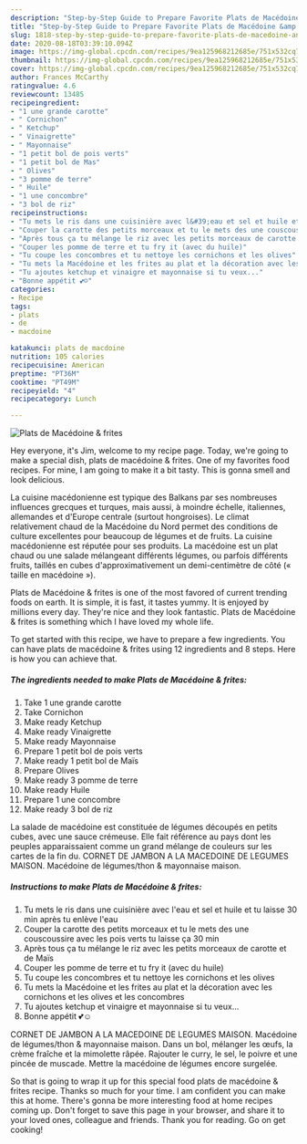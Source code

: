 ```yaml
---
description: "Step-by-Step Guide to Prepare Favorite Plats de Macédoine &amp;amp; frites"
title: "Step-by-Step Guide to Prepare Favorite Plats de Macédoine &amp;amp; frites"
slug: 1818-step-by-step-guide-to-prepare-favorite-plats-de-macedoine-and-amp-frites
date: 2020-08-18T03:39:10.094Z
image: https://img-global.cpcdn.com/recipes/9ea125968212685e/751x532cq70/plats-de-macedoine-frites-photo-principale-de-la-recette.jpg
thumbnail: https://img-global.cpcdn.com/recipes/9ea125968212685e/751x532cq70/plats-de-macedoine-frites-photo-principale-de-la-recette.jpg
cover: https://img-global.cpcdn.com/recipes/9ea125968212685e/751x532cq70/plats-de-macedoine-frites-photo-principale-de-la-recette.jpg
author: Frances McCarthy
ratingvalue: 4.6
reviewcount: 13485
recipeingredient:
- "1 une grande carotte"
- " Cornichon"
- " Ketchup"
- " Vinaigrette"
- " Mayonnaise"
- "1 petit bol de pois verts"
- "1 petit bol de Mas"
- " Olives"
- "3 pomme de terre"
- " Huile"
- "1 une concombre"
- "3 bol de riz"
recipeinstructions:
- "Tu mets le ris dans une cuisinière avec l&#39;eau et sel et huile et tu laisse 30 min après tu enlève l&#39;eau"
- "Couper la carotte des petits morceaux et tu le mets des une couscoussire avec les pois verts tu laisse ça 30 min"
- "Après tous ça tu mélange le riz avec les petits morceaux de carotte et de Maïs"
- "Couper les pomme de terre et tu fry it (avec du huile)"
- "Tu coupe les concombres et tu nettoye les cornichons et les olives"
- "Tu mets la Macédoine et les frites au plat et la décoration avec les cornichons et les olives et les concombres"
- "Tu ajoutes ketchup et vinaigre et mayonnaise si tu veux..."
- "Bonne appétit 💕☺"
categories:
- Recipe
tags:
- plats
- de
- macdoine

katakunci: plats de macdoine 
nutrition: 105 calories
recipecuisine: American
preptime: "PT36M"
cooktime: "PT49M"
recipeyield: "4"
recipecategory: Lunch

---
```



![Plats de Macédoine &amp; frites](https://img-global.cpcdn.com/recipes/9ea125968212685e/751x532cq70/plats-de-macedoine-frites-photo-principale-de-la-recette.jpg)

Hey everyone, it's Jim, welcome to my recipe page. Today, we're going to make a special dish, plats de macédoine &amp; frites. One of my favorites food recipes. For mine, I am going to make it a bit tasty. This is gonna smell and look delicious.

La cuisine macédonienne est typique des Balkans par ses nombreuses influences grecques et turques, mais aussi, à moindre échelle, italiennes, allemandes et d&#39;Europe centrale (surtout hongroises). Le climat relativement chaud de la Macédoine du Nord permet des conditions de culture excellentes pour beaucoup de légumes et de fruits. La cuisine macédonienne est réputée pour ses produits. La macédoine est un plat chaud ou une salade mélangeant différents légumes, ou parfois différents fruits, taillés en cubes d&#39;approximativement un demi-centimètre de côté (« taille en macédoine »).

Plats de Macédoine &amp; frites is one of the most favored of current trending foods on earth. It is simple, it is fast, it tastes yummy. It is enjoyed by millions every day. They're nice and they look fantastic. Plats de Macédoine &amp; frites is something which I have loved my whole life.


To get started with this recipe, we have to prepare a few ingredients. You can have plats de macédoine &amp; frites using 12 ingredients and 8 steps. Here is how you can achieve that.

<!--inarticleads1-->

##### The ingredients needed to make Plats de Macédoine &amp; frites:

1. Take 1 une grande carotte
1. Take  Cornichon
1. Make ready  Ketchup
1. Make ready  Vinaigrette
1. Make ready  Mayonnaise
1. Prepare 1 petit bol de pois verts
1. Make ready 1 petit bol de Maïs
1. Prepare  Olives
1. Make ready 3 pomme de terre
1. Make ready  Huile
1. Prepare 1 une concombre
1. Make ready 3 bol de riz


La salade de macédoine est constituée de légumes découpés en petits cubes, avec une sauce crémeuse. Elle fait référence au pays dont les peuples apparaissaient comme un grand mélange de couleurs sur les cartes de la fin du. CORNET DE JAMBON A LA MACEDOINE DE LEGUMES MAISON. Macédoine de légumes/thon &amp; mayonnaise maison. 

<!--inarticleads2-->

##### Instructions to make Plats de Macédoine &amp; frites:

1. Tu mets le ris dans une cuisinière avec l&#39;eau et sel et huile et tu laisse 30 min après tu enlève l&#39;eau
1. Couper la carotte des petits morceaux et tu le mets des une couscoussire avec les pois verts tu laisse ça 30 min
1. Après tous ça tu mélange le riz avec les petits morceaux de carotte et de Maïs
1. Couper les pomme de terre et tu fry it (avec du huile)
1. Tu coupe les concombres et tu nettoye les cornichons et les olives
1. Tu mets la Macédoine et les frites au plat et la décoration avec les cornichons et les olives et les concombres
1. Tu ajoutes ketchup et vinaigre et mayonnaise si tu veux...
1. Bonne appétit 💕☺


CORNET DE JAMBON A LA MACEDOINE DE LEGUMES MAISON. Macédoine de légumes/thon &amp; mayonnaise maison. Dans un bol, mélanger les œufs, la crème fraîche et la mimolette râpée. Rajouter le curry, le sel, le poivre et une pincée de muscade. Mettre la macédoine de légumes encore surgelée. 

So that is going to wrap it up for this special food plats de macédoine &amp; frites recipe. Thanks so much for your time. I am confident you can make this at home. There's gonna be more interesting food at home recipes coming up. Don't forget to save this page in your browser, and share it to your loved ones, colleague and friends. Thank you for reading. Go on get cooking!
